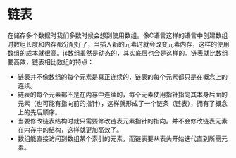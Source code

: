 # 链表
在储存多个数据时我们多数时候会想到使用数组。像C语言这样的语言中创建数组时数组长度和内存都分配好了，当插入新的元素时就会改变元素内存，这样的使用数组的成本就很高。js数组虽然是动态的，其实底层也会是这样的。链表就比数组要高效，链表相比数组的特点：
* 链表并不像数组的每个元素是真正连续的，链表的每个元素都只是在概念上的连续。
* 链表的每个元素都不是在内存中连续的，每个元素使用指针指向其本身后面的元素（也可能有指向前的指针），这样就形成了一个链条（链表），拥有了概念上的先后顺序。
* 当要修改链表结构时就只需要修改链表元素指针的指向。并不会修改链表元素在内存中的结构，这样就更加高效了。
* 数组能直接访问到数组某个索引的元素，而链表要从表头开始迭代直到所需元素。
